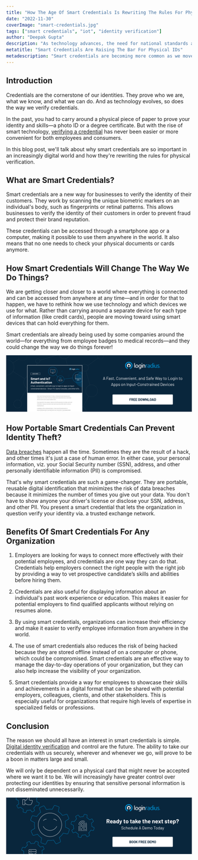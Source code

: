 ```yaml
---
title: "How The Age Of Smart Credentials Is Rewriting The Rules For Physical Verification?"
date: "2022-11-30"
coverImage: "smart-credentials.jpg"
tags: ["smart credentials", "iot", "identity verification"]
author: "Deepak Gupta"
description: "As technology advances, the need for national standards and interoperable applications raises the stakes for physical verification of identity. Smart credentials may offer better solutions to today's problems, but only if proper safeguarding is in place."
metatitle: "Smart Credentials Are Raising The Bar For Physical IDs"
metadescription: "Smart credentials are becoming more common as we move toward more efficient ways to identify ourselves. Learn the implications of this emerging technology."
---
```



## Introduction

Credentials are the cornerstone of our identities. They prove who we are, what we know, and what we can do. And as technology evolves, so does the way we verify credentials.

In the past, you had to carry around a physical piece of paper to prove your identity and skills—a photo ID or a degree certificate. But with the rise of smart technology, [verifying a credential](https://www.loginradius.com/authentication/) has never been easier or more convenient for both employees and consumers.

In this blog post, we'll talk about why smart credentials are so important in an increasingly digital world and how they're rewriting the rules for physical verification.


## What are Smart Credentials?

Smart credentials are a new way for businesses to verify the identity of their customers. They work by scanning the unique biometric markers on an individual's body, such as fingerprints or retinal patterns. This allows businesses to verify the identity of their customers in order to prevent fraud and protect their brand reputation.

These credentials can be accessed through a smartphone app or a computer, making it possible to use them anywhere in the world. It also means that no one needs to check your physical documents or cards anymore.


## How Smart Credentials Will Change The Way We Do Things?

We are getting closer and closer to a world where everything is connected and can be accessed from anywhere at any time—and in order for that to happen, we have to rethink how we use technology and which devices we use for what. Rather than carrying around a separate device for each type of information (like credit cards), people are moving toward using smart devices that can hold everything for them.

Smart credentials are already being used by some companies around the world—for everything from employee badges to medical records—and they could change the way we do things forever!

[![smart-login-ds](smart-login-ds.png)](https://www.loginradius.com/resource/smart-iot-authentication-datasheet)


## How Portable Smart Credentials Can Prevent Identity Theft?

[Data breaches](https://blog.loginradius.com/identity/data-breaches-common-mistakes/) happen all the time. Sometimes they are the result of a hack, and other times it's just a case of human error. In either case, your personal information, viz. your Social Security number (SSN), address, and other personally identifiable information (PII) is compromised.

That's why smart credentials are such a game-changer. They are portable, reusable digital identification that minimizes the risk of data breaches because it minimizes the number of times you give out your data. You don't have to show anyone your driver's license or disclose your SSN, address, and other PII. You present a smart credential that lets the organization in question verify your identity via. a trusted exchange network.


## Benefits Of Smart Credentials For Any Organization

1. Employers are looking for ways to connect more effectively with their potential employees, and credentials are one way they can do that. Credentials help employers connect the right people with the right job by providing a way to vet prospective candidate’s skills and abilities before hiring them. 

2. Credentials are also useful for displaying information about an individual's past work experience or education. This makes it easier for potential employers to find qualified applicants without relying on resumes alone.

3. By using smart credentials, organizations can increase their efficiency and make it easier to verify employee information from anywhere in the world. 

4. The use of smart credentials also reduces the risk of being hacked because they are stored offline instead of on a computer or phone, which could be compromised. Smart credentials are an effective way to manage the day-to-day operations of your organization, but they can also help increase the visibility of your organization. 

5. Smart credentials provide a way for employees to showcase their skills and achievements in a digital format that can be shared with potential employers, colleagues, clients, and other stakeholders. This is especially useful for organizations that require high levels of expertise in specialized fields or professions.


## Conclusion

The reason we should all have an interest in smart credentials is simple. [Digital identity verification](https://blog.loginradius.com/identity/what-is-identity-verification/) and control are the future. The ability to take our credentials with us securely, wherever and whenever we go, will prove to be a boon in matters large and small. 

We will only be dependent on a physical card that might never be accepted where we want it to be. We will increasingly have greater control over protecting our identities by ensuring that sensitive personal information is not disseminated unnecessarily. 


[![LoginRadius Book a Demo](../../assets/book-a-demo-loginradius.png)](https://www.loginradius.com/book-a-demo/)
